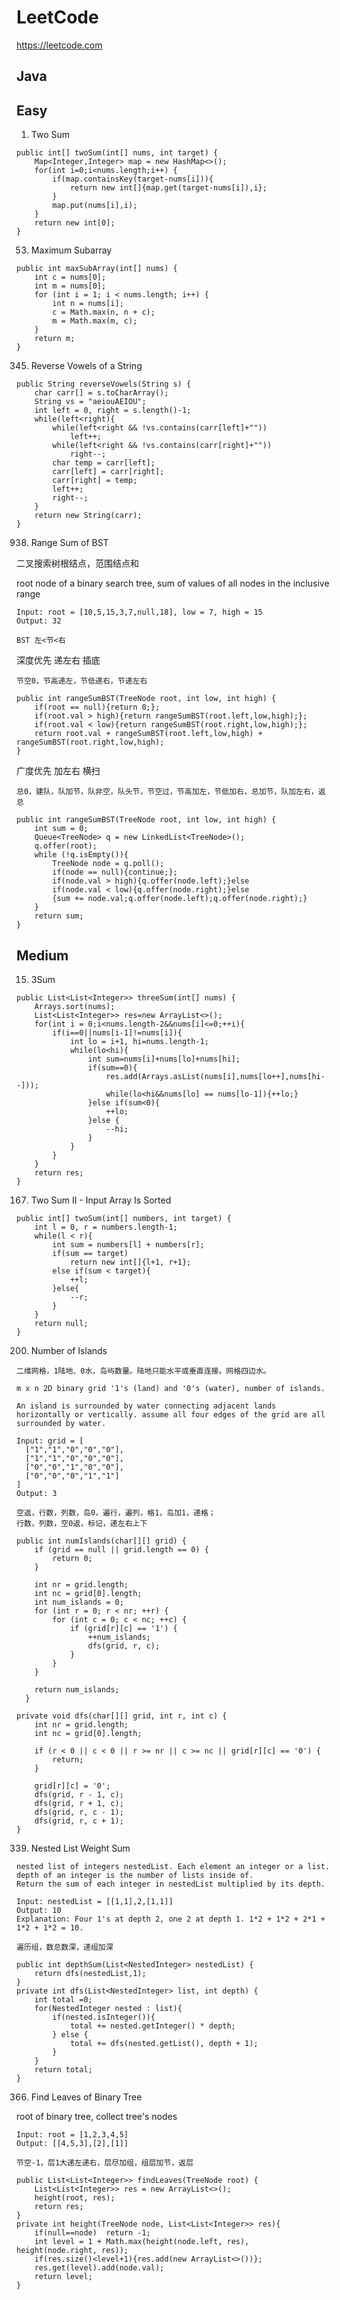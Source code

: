 # LeetCode

https://leetcode.com

## Java

## Easy

1. Two Sum
```
public int[] twoSum(int[] nums, int target) {
    Map<Integer,Integer> map = new HashMap<>();
    for(int i=0;i<nums.length;i++) {
        if(map.containsKey(target-nums[i])){
            return new int[]{map.get(target-nums[i]),i};
        }
        map.put(nums[i],i);
    }
    return new int[0];
}
```

53. Maximum Subarray
```
public int maxSubArray(int[] nums) {
    int c = nums[0];
    int m = nums[0];
    for (int i = 1; i < nums.length; i++) {
        int n = nums[i];
        c = Math.max(n, n + c);
        m = Math.max(m, c);
    }
    return m;
}
```

345. Reverse Vowels of a String
```
public String reverseVowels(String s) {
    char carr[] = s.toCharArray();
    String vs = "aeiouAEIOU";
    int left = 0, right = s.length()-1;
    while(left<right){
        while(left<right && !vs.contains(carr[left]+""))
            left++;
        while(left<right && !vs.contains(carr[right]+""))
            right--;
        char temp = carr[left];
        carr[left] = carr[right];
        carr[right] = temp;
        left++;
        right--;
    }
    return new String(carr);
}
```

938. Range Sum of BST

二叉搜索树根结点，范围结点和

root node of a binary search tree, sum of values of all nodes in the inclusive range
```
Input: root = [10,5,15,3,7,null,18], low = 7, high = 15
Output: 32
```

```BST 左<节<右```

深度优先 递左右 插底

```节空0，节高递左，节低递右，节递左右```

```
public int rangeSumBST(TreeNode root, int low, int high) {
    if(root == null){return 0;};
    if(root.val > high){return rangeSumBST(root.left,low,high);};
    if(root.val < low){return rangeSumBST(root.right,low,high);};
    return root.val + rangeSumBST(root.left,low,high) + rangeSumBST(root.right,low,high);
}
```

广度优先 加左右 横扫

```总0，建队，队加节，队非空，队头节，节空过，节高加左，节低加右，总加节，队加左右，返总```

```
public int rangeSumBST(TreeNode root, int low, int high) {
    int sum = 0;
    Queue<TreeNode> q = new LinkedList<TreeNode>();
    q.offer(root);
    while (!q.isEmpty()){
        TreeNode node = q.poll();
        if(node == null){continue;};
        if(node.val > high){q.offer(node.left);}else
        if(node.val < low){q.offer(node.right);}else
        {sum += node.val;q.offer(node.left);q.offer(node.right);}
    }
    return sum;
}
```

## Medium

15. 3Sum
```
public List<List<Integer>> threeSum(int[] nums) {
    Arrays.sort(nums);
    List<List<Integer>> res=new ArrayList<>();
    for(int i = 0;i<nums.length-2&&nums[i]<=0;++i){
        if(i==0||nums[i-1]!=nums[i]){
            int lo = i+1, hi=nums.length-1;
            while(lo<hi){
                int sum=nums[i]+nums[lo]+nums[hi];
                if(sum==0){
                    res.add(Arrays.asList(nums[i],nums[lo++],nums[hi--]));
                    while(lo<hi&&nums[lo] == nums[lo-1]){++lo;}
                }else if(sum<0){
                    ++lo;
                }else {
                    --hi;
                }
            }
        }
    }
    return res;
}
```

167. Two Sum II - Input Array Is Sorted
```
public int[] twoSum(int[] numbers, int target) {
    int l = 0, r = numbers.length-1;
    while(l < r){
        int sum = numbers[l] + numbers[r];
        if(sum == target)
            return new int[]{l+1, r+1};
        else if(sum < target){
            ++l;
        }else{
            --r;
        }
    }
    return null;
}
```

200. Number of Islands

```
二维网格，1陆地、0水，岛屿数量。陆地只能水平或垂直连接。网格四边水。
```

```
m x n 2D binary grid '1's (land) and '0's (water), number of islands.

An island is surrounded by water connecting adjacent lands horizontally or vertically. assume all four edges of the grid are all surrounded by water.

Input: grid = [
  ["1","1","0","0","0"],
  ["1","1","0","0","0"],
  ["0","0","1","0","0"],
  ["0","0","0","1","1"]
]
Output: 3
```
```
空返，行数，列数，岛0，遍行，遍列，格1，岛加1，递格；
行数，列数，空0返，标记，递左右上下
```
```
public int numIslands(char[][] grid) {
    if (grid == null || grid.length == 0) {
        return 0;
    }

    int nr = grid.length;
    int nc = grid[0].length;
    int num_islands = 0;
    for (int r = 0; r < nr; ++r) {
        for (int c = 0; c < nc; ++c) {
            if (grid[r][c] == '1') {
                ++num_islands;
                dfs(grid, r, c);
            }
        }
    }

    return num_islands;
  }
  
private void dfs(char[][] grid, int r, int c) {
    int nr = grid.length;
    int nc = grid[0].length;

    if (r < 0 || c < 0 || r >= nr || c >= nc || grid[r][c] == '0') {
        return;
    }

    grid[r][c] = '0';
    dfs(grid, r - 1, c);
    dfs(grid, r + 1, c);
    dfs(grid, r, c - 1);
    dfs(grid, r, c + 1);
}
```

339. Nested List Weight Sum

```
nested list of integers nestedList. Each element an integer or a list.
depth of an integer is the number of lists inside of.
Return the sum of each integer in nestedList multiplied by its depth.

Input: nestedList = [[1,1],2,[1,1]]
Output: 10
Explanation: Four 1's at depth 2, one 2 at depth 1. 1*2 + 1*2 + 2*1 + 1*2 + 1*2 = 10.
```

```遍历组，数总数深，递组加深```

```
public int depthSum(List<NestedInteger> nestedList) {
    return dfs(nestedList,1);
}
private int dfs(List<NestedInteger> list, int depth) {
    int total =0;
    for(NestedInteger nested : list){
        if(nested.isInteger()){
            total += nested.getInteger() * depth;
        } else {
            total += dfs(nested.getList(), depth + 1);
        }
    }
    return total;
}
```

366. Find Leaves of Binary Tree

root of binary tree, collect tree's nodes 
```
Input: root = [1,2,3,4,5]
Output: [[4,5,3],[2],[1]]
```
```节空-1，层1大递左递右，层尽加组，组层加节，返层```
```
public List<List<Integer>> findLeaves(TreeNode root) {
    List<List<Integer>> res = new ArrayList<>();
    height(root, res);
    return res;
}
private int height(TreeNode node, List<List<Integer>> res){
    if(null==node)  return -1;
    int level = 1 + Math.max(height(node.left, res), height(node.right, res));
    if(res.size()<level+1){res.add(new ArrayList<>())};
    res.get(level).add(node.val);
    return level;
}
```
